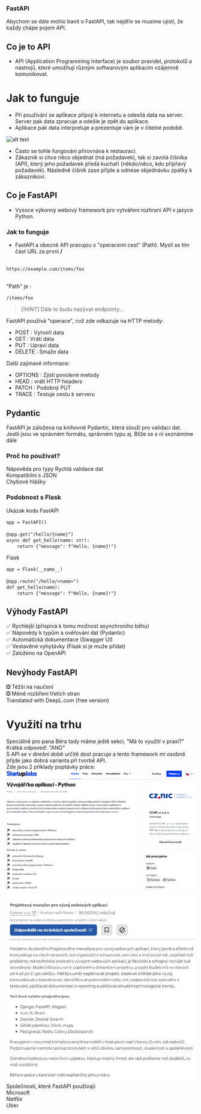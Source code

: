 ### FastAPI  
Abychom se dále mohlo bavit o FastAPI, tak nejdřív se musíme ujisti, že každý chápe pojem API.
## Co je to API
- API (Application Programming Interface) je soubor pravidel, protokolů a nástrojů, které umožňují různým softwarovým aplikacím vzájemně komunikovat.

# Jak to funguje
- Při používání se aplikace připojí k internetu a odesílá data na server. Server pak data zpracuje a odešle je zpět do aplikace. 
- Aplikace pak data interpretuje a prezentuje vám je v čitelné podobě. 

![alt text](https://images.datacamp.com/image/upload/v1664210695/A_simple_API_architecture_design_f98bfad9ce.png)  

- Často se tohle fungování přirovnáva k restauraci.    
- Zákazník si chce něco objednat (má požadavek), tak si zavolá číšníka (API), který jeho požadavek předá kuchaři (někdo/něco, kdo připřavý požadavek). Následně číšník zase přijde a odnese     objednávku zpátky k zákazníkovi.

## Co je FastAPI
 - Vysoce výkonný webový framework pro vytváření rozhraní API v jazyce Python.
### Jak to funguje
 - FastAPI a obecně API pracujou s "operacemi cest" (Path). Myslí se tím část URL za první **/**
```

https://example.com/items/foo  


```
"Path" je :
```
/items/foo
```  

>[!HINT] 
> Dále to budu nazývat endpointy...

FastAPI používá "operace", což zde odkazuje na HTTP metody:

- POST : Vytvoří data
- GET : Vrátí data
- PUT : Upraví data
- DELETE : Smaže data

Další zajimavé informace:
- OPTIONS : Zjistí povolené metody
- HEAD : vrátí HTTP headers
- PATCH : Podobný PUT
- TRACE : Testuje cestu k serveru

## Pydantic
 FastAPI je založena na knihovně Pydantic, která slouží pro validaci dat. 
 Jestli jsou ve správném formátu, správném typu aj.
 Blíže se s ní seznámíme dále

 
### Proč ho používat?

 Nápověda pro typy 
 Rychlá validace dat  
 Kompatibilní s JSON  
 Chybové hlášky  

### Podobnost s Flask
Ukázak kodu 
FastAPI
```
app = FastAPI()

@app.get("/hello/{name}")
async def get_hello(name: str):
    return {"message": f"Hello, {name}!"}
```
Flask
```
app = Flask(__name__)

@app.route("/hello/<name>")
def get_hello(name):
    return {"message": f"Hello, {name}!"}
```

## Výhody FastAPI
 :white_check_mark: Rychlejší (přispívá k tomu možnost asynchroního běhu)  
 :white_check_mark: Nápovědy k typům a ověřování dat (Pydantic)  
 :white_check_mark: Automatická dokumentace (Swagger UI)  
 :white_check_mark: Vestavěné vyhytávky (Flask si je muže přidat)  
 :white_check_mark: Založeno na OpenAPI  

## Nevýhody FastAPI
 :negative_squared_cross_mark: Těžší na naučení  
 :negative_squared_cross_mark: Méně rozšíření třetích stran  
Translated with DeepL.com (free version)  

# Využití na trhu
Speciálně pro pana Béra tady máme ještě sekci, "Má to využití v praxi?"
Krátká odpoveď: "ANO"  
S API se v dnešní době určitě dost pracuje a tento framework mi osobně přijde jako dobrá varianta při tvorbě API.  
Zde jsou 2 příklady poptávky práce:  
![alt text](code/app/img/FastApi_jobs1.png)  
![alt text](code/app/img/FastApi_jobs2.png)  
Společnosti, které FastAPI používají:  
Microsoft  
Netflix  
Uber

